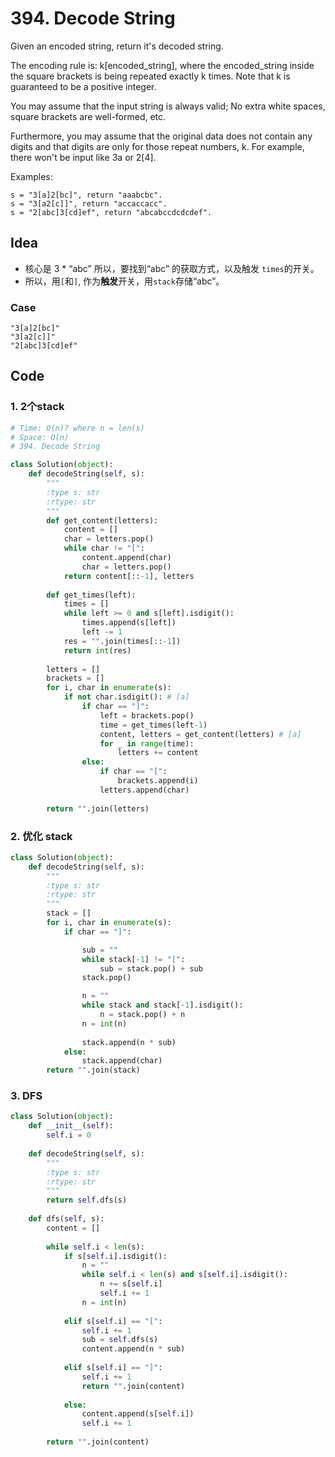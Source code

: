 # 394. Decode String


Given an encoded string, return it's decoded string.

The encoding rule is: k[encoded_string], where the encoded_string inside the square brackets is being repeated exactly k times. Note that k is guaranteed to be a positive integer.

You may assume that the input string is always valid; No extra white spaces, square brackets are well-formed, etc.

Furthermore, you may assume that the original data does not contain any digits and that digits are only for those repeat numbers, k. For example, there won't be input like 3a or 2[4].

Examples:

```
s = "3[a]2[bc]", return "aaabcbc".
s = "3[a2[c]]", return "accaccacc".
s = "2[abc]3[cd]ef", return "abcabccdcdcdef".
```

## Idea

* 核心是  3 * “abc” 所以，要找到“abc” 的获取方式，以及触发 `times`的开关。
* 所以，用`[`和`]`, 作为**触发**开关，用`stack`存储“abc”。 

### Case 

```
"3[a]2[bc]"
"3[a2[c]]"
"2[abc]3[cd]ef"
```


## Code 

### 1. 2个stack 

``` python
# Time: O(n)? where n = len(s)
# Space: O(n) 
# 394. Decode String

class Solution(object):
    def decodeString(self, s):
        """
        :type s: str
        :rtype: str
        """
        def get_content(letters):
            content = []
            char = letters.pop()
            while char != "[":
                content.append(char)
                char = letters.pop()
            return content[::-1], letters
                
        def get_times(left):
            times = []
            while left >= 0 and s[left].isdigit():
                times.append(s[left])
                left -= 1
            res = "".join(times[::-1])
            return int(res)
            
        letters = []
        brackets = []
        for i, char in enumerate(s):
            if not char.isdigit(): # [a]
                if char == "]":
                    left = brackets.pop()
                    time = get_times(left-1)
                    content, letters = get_content(letters) # [a]
                    for _ in range(time):
                        letters += content
                else: 
                    if char == "[":
                        brackets.append(i)
                    letters.append(char)
                    
        return "".join(letters)
```


### 2. 优化 stack 

``` python 
class Solution(object):
    def decodeString(self, s):
        """
        :type s: str
        :rtype: str
        """
        stack = []
        for i, char in enumerate(s):
            if char == "]":

                sub = ""
                while stack[-1] != "[":
                    sub = stack.pop() + sub
                stack.pop()

                n = ""
                while stack and stack[-1].isdigit():
                    n = stack.pop() + n
                n = int(n)
                
                stack.append(n * sub)
            else:
                stack.append(char)
        return "".join(stack)
```

### 3. DFS

``` python 
class Solution(object):
    def __init__(self):
        self.i = 0
        
    def decodeString(self, s):
        """
        :type s: str
        :rtype: str
        """
        return self.dfs(s)
    
    def dfs(self, s):
        content = []
        
        while self.i < len(s):
            if s[self.i].isdigit():
                n = ""
                while self.i < len(s) and s[self.i].isdigit():
                    n += s[self.i]
                    self.i += 1
                n = int(n)
            
            elif s[self.i] == "[":
                self.i += 1
                sub = self.dfs(s)
                content.append(n * sub)
                
            elif s[self.i] == "]":
                self.i += 1
                return "".join(content)
            
            else:
                content.append(s[self.i])
                self.i += 1
                
        return "".join(content)
        
```